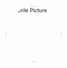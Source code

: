 <div style="display: flex; max-width: 800px; margin: 0 auto; padding: 20px;">
  <div style="flex: 0 0 200px; text-align: left;">
    <img src="https://github.com/rodrigonicolau/rodrigonicolau.github.io/blob/main/profile.jpg?raw=true" alt="Profile Picture" width="150" style="border-radius: 50%; aspect-ratio: 1 / 1; object-fit: cover; margin-bottom: 20px;">
  </div>
</div>

<style>
  footer {
    display: none;
  }
</style>
